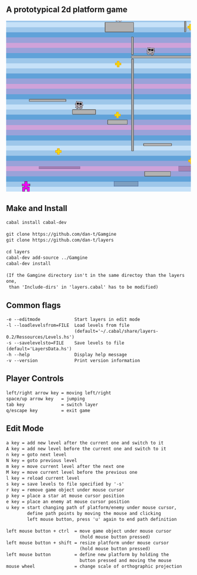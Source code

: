 A prototypical 2d platform game
-------------------------------

![layers screenshot](layers.png)


Make and Install
----------------

    cabal install cabal-dev

    git clone https://github.com/dan-t/Gamgine
    git clone https://github.com/dan-t/layers

    cd layers
    cabal-dev add-source ../Gamgine
    cabal-dev install

    (If the Gamgine directory isn't in the same directoy than the layers one,
     than 'Include-dirs' in 'layers.cabal' has to be modified)


Common flags
------------

    -e --editmode             Start layers in edit mode
    -l --loadlevelsfrom=FILE  Load levels from file
                              (default='~/.cabal/share/layers-0.2/Ressources/Levels.hs')
    -s --savelevelsto=FILE    Save levels to file (default='LayersData.hs')
    -h --help                 Display help message
    -v --version              Print version information


Player Controls
---------------

    left/right arrow key = moving left/right
    space/up arrow key   = jumping
    tab key              = switch layer
    q/escape key         = exit game


Edit Mode
---------

    a key = add new level after the current one and switch to it
    A key = add new level before the current one and switch to it
    n key = goto next level
    N key = goto previous level
    m key = move current level after the next one
    M key = move current level before the previous one
    l key = reload current level
    s key = save levels to file specified by '-s'
    r key = remove game object under mouse cursor
    p key = place a star at mouse cursor position
    e key = place an enemy at mouse cursor position
    u key = start changing path of platform/enemy under mouse cursor,
            define path points by moving the mouse and clicking
            left mouse button, press 'u' again to end path definition
  
    left mouse button + ctrl  = move game object under mouse cursor
                                (hold mouse button pressed)
    left mouse button + shift = resize platform under mouse cursor
                                (hold mouse button pressed)
    left mouse button         = define new platform by holding the
                                button pressed and moving the mouse
    mouse wheel               = change scale of orthographic projection

